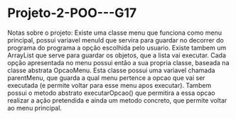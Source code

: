 # Projeto-2-POO---G17
Notas sobre o projeto:
  Existe uma classe menu que funciona como menu principal, possui variavel menuId que servira para guardar no decorrer do programa do programa a opção escolhida pelo usuario. Existe tambem um ArrayList que serve para guardar os objetos, que a lista vai executar.
  Cada opção apresentada no menu possui então a sua propria classe, baseada na classe abstrata OpcaoMenu. Esta classe possui uma variavel chamada parentMenu, que guarda a qual menu pertence a opcao que vai ser executada (e permite voltar para esse menu apos executar). Tambem possui o metodo abstrato executarOpcao() que permitira a essa opcao realizar a ação pretendida e ainda um metodo concreto, que permite voltar ao menu principal.
